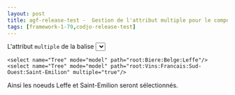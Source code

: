 ```yaml
---
layout: post
title: agf-release-test -  Gestion de l'attribut multiple pour le composant JTree dans la balise SelectStep
tags: [framework-1-79,codjo-release-test]
---
```

L'attribut ```multiple``` de la balise <select> est à présent géré pour les JTree.
```
<select name="Tree" mode="model" path="root:Biere:Belge:Leffe"/>
<select name="Tree" mode="model" path="root:Vins:Francais:Sud-Ouest:Saint-Emilion" multiple="true"/>
```

Ainsi les noeuds Leffe et Saint-Emilion seront sélectionnés.